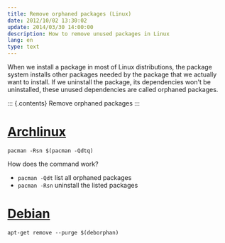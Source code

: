 ```yaml
---
title: Remove orphaned packages (Linux)
date: 2012/10/02 13:30:02
update: 2014/03/30 14:00:00
description: How to remove unused packages in Linux
lang: en
type: text
---
```


When we install a package in most of Linux distributions, the package
system installs other packages needed by the package that we actually
want to install. If we uninstall the package, its dependencies won\'t be
uninstalled, these unused dependencies are called orphaned packages.

::: {.contents}
Remove orphaned packages
:::

[Archlinux](https://archlinux.org/)
===================================

``` {.bash}
pacman -Rsn $(pacman -Qdtq)
```

How does the command work?

-   `pacman -Qdt` list all orphaned packages
-   `pacman -Rsn` uninstall the listed packages

[Debian](https://debian.org/)
=============================

``` {.bash}
apt-get remove --purge $(deborphan)
```
